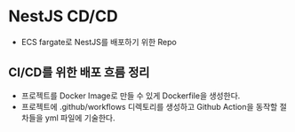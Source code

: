 # NestJS CD/CD 

- ECS fargate로 NestJS를 배포하기 위한 Repo

## CI/CD를 위한 배포 흐름 정리

- 프로젝트를 Docker Image로 만들 수 있게 Dockerfile을 생성한다.
- 프로젝트에 .github/workflows 디렉토리를 생성하고 Github Action을 동작할 절차들을 yml 파일에 기술한다.